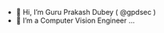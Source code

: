 - 👋 Hi, I’m Guru Prakash Dubey ( @gpdsec )
- 👀 I’m a Computer Vision Engineer ...
  <!---
- 🌱 I’m currently working as a freelancer and upgrading my existing Skill ...
- 💞️ I want to work with some healthy organisations and interesting projects ...
- 📫 How to reach me - ... Very simple just mail me at gpdsec@gmail.com
  --->

<!---
gpdsec/gpdsec is a ✨ special ✨ repository because its `README.md` (this file) appears on your GitHub profile.
You can click the Preview link to take a look at your changes.
--->
